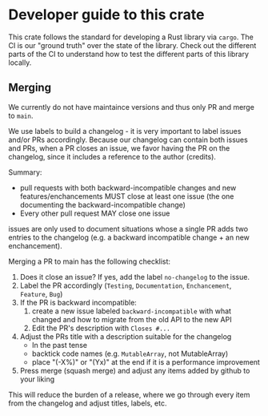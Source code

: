 # Developer guide to this crate

This crate follows the standard for developing a Rust library via `cargo`.
The CI is our "ground truth" over the state of the library. Check out the different parts of
the CI to understand how to test the different parts of this library locally.

## Merging

We currently do not have maintaince versions and thus only PR and merge to `main`.

We use labels to build a changelog - it is very important to label issues and/or PRs
accordingly. Because our changelog can contain both issues and PRs, when a PR closes
an issue, we favor having the PR on the changelog, since it includes a reference to
the author (credits).

Summary:
* pull requests with both backward-incompatible changes and new 
  features/enchancements MUST close at least one issue (the one
  documenting the backward-incompatible change)
* Every other pull request MAY close one issue

issues are only used to document situations whose a single PR adds two entries to
the changelog (e.g. a backward incompatible change + an new enchancement).

Merging a PR to main has the following checklist:

1. Does it close an issue? If yes, add the label `no-changelog` to the issue.
2. Label the PR accordingly (`Testing`, `Documentation`, `Enchancement`, `Feature`, `Bug`)
3. If the PR is backward incompatible:
    1. create a new issue labeled `backward-incompatible` with what changed and how to migrate
       from the old API to the new API
    2. Edit the PR's description with `Closes #...`
4. Adjust the PRs title with a description suitable for the changelog
    * In the past tense
    * backtick code names (e.g. `MutableArray`, not MutableArray)
    * place "(-X%)" or "(Yx)" at the end if it is a performance improvement
5. Press merge (squash merge) and adjust any items added by github to your liking

This will reduce the burden of a release, where we go through every item from the
changelog and adjust titles, labels, etc.

<!---
To be completed.
## Releases

Releasing this library is done by the following steps:

1. Identify or create the commit to release
2. Identify the version to apply to it
3. Create a changelog (see below)
4. Verify that the version is consistent with the changelog
5. Bump the version accordingly
6. Commit the bump and changelog
7. Tag the commit
8. publish to [crates.io](https://crates.io)

## 1. Identify or create commit to release

If from the main branch, it is usually a minor release

## How to generate the changelog

```bash
docker run -it --rm -v "$(pwd)":/usr/local/src/your-app githubchangeloggenerator/github-changelog-generator --user jorgecarleitao --project arrow2 --token TOKEN
```

## How to publish

```bash
cargo publish --features full
```
-->
